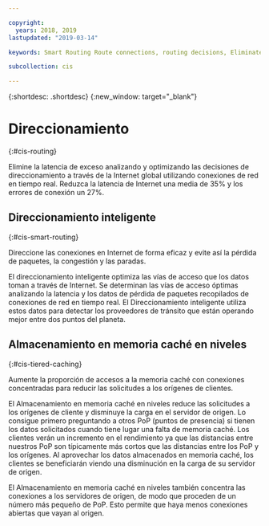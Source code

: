 ```yaml
---

copyright:
  years: 2018, 2019
lastupdated: "2019-03-14"

keywords: Smart Routing Route connections, routing decisions, Eliminate excess latency

subcollection: cis

---
```


{:shortdesc: .shortdesc}
{:new_window: target="_blank"}

# Direccionamiento
{:#cis-routing}

Elimine la latencia de exceso analizando y optimizando las decisiones de direccionamiento a través de la Internet global utilizando conexiones de red en tiempo real. Reduzca la latencia de Internet una media de 35% y los errores de conexión un 27%.

## Direccionamiento inteligente
{:#cis-smart-routing}

Direccione las conexiones en Internet de forma eficaz y evite así la pérdida de paquetes, la congestión y las paradas.

El direccionamiento inteligente optimiza las vías de acceso que los datos toman a través de Internet. Se determinan las vías de acceso óptimas analizando la latencia y los datos de pérdida de paquetes recopilados de conexiones de red en tiempo real. El Direccionamiento inteligente utiliza estos datos para detectar los proveedores de tránsito que están operando mejor entre dos puntos del planeta.

## Almacenamiento en memoria caché en niveles
{:#cis-tiered-caching}

Aumente la proporción de accesos a la memoria caché con conexiones concentradas para reducir las solicitudes a los orígenes de clientes.

El Almacenamiento en memoria caché en niveles reduce las solicitudes a los orígenes de cliente y disminuye la carga en el servidor de origen. Lo consigue primero preguntando a otros PoP (puntos de presencia) si tienen los datos solicitados cuando tiene lugar una falta de memoria caché. Los clientes verán un incremento en el rendimiento ya que las distancias entre nuestros PoP son típicamente más cortos que las distancias entre los PoP y los orígenes. Al aprovechar los datos almacenados en memoria caché, los clientes se beneficiarán viendo una disminución en la carga de su servidor de origen.

El Almacenamiento en memoria caché en niveles también concentra las conexiones a los servidores de origen, de modo que proceden de un número más pequeño de PoP. Esto permite que haya menos conexiones abiertas que vayan al origen.
